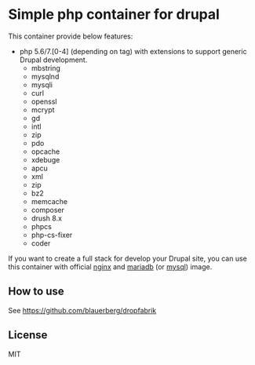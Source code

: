 # Simple php container for drupal

This container provide below features:
- php 5.6/7.[0-4] (depending on tag) with extensions to support generic Drupal development.
  - mbstring
  - mysqlnd
  - mysqli
  - curl
  - openssl
  - mcrypt
  - gd
  - intl
  - zip
  - pdo
  - opcache
  - xdebuge
  - apcu
  - xml
  - zip
  - bz2
  - memcache
  - composer
  - drush 8.x
  - phpcs
  - php-cs-fixer
  - coder

If you want to create a full stack for develop your Drupal site, you can use this container with official [nginx](https://hub.docker.com/_/nginx) and [mariadb](https://hub.docker.com/_/mariadb) (or [mysql](https://hub.docker.com/_/mysql)) image.

## How to use

See https://github.com/blauerberg/dropfabrik

## License

MIT
